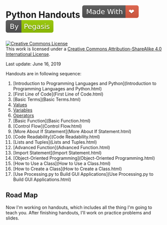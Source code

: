 # Python Handouts ![made_with_love](README.assets/made_with_love.svg) ![by_pegasis](README.assets/by_pegasis.svg)

<a rel="license" href="http://creativecommons.org/licenses/by-sa/4.0/"><img alt="Creative Commons License" style="border-width:0" src="https://i.creativecommons.org/l/by-sa/4.0/88x31.png" /></a><br />This work is licensed under a <a rel="license" href="http://creativecommons.org/licenses/by-sa/4.0/">Creative Commons Attribution-ShareAlike 4.0 International License</a>.

Last update: June 16, 2019

Handouts are in following sequence:

1. [Introduction to Programming Languages and Python](Introduction to Programming Languages and Python.html)
2. [First Line of Code](First Line of Code.html)
3. [Basic Terms](Basic Terms.html)
4. [Values](Values.html)
5. [Variables](Variables.html)
6. [Operators](Operators.html)
7. [Basic Function](Basic Function.html)
8. [Control Flow](Control Flow.html)
9. [More About If Statement](More About If Statement.html)
10. [Code Readability](Code Readability.html)
11. [Lists and Tuples](Lists and Tuples.html)
12. [Advanced Function](Advanced Function.html)
13. [Import Statement](Import Statement.html)
14. [Object-Oriented Programming](Object-Oriented Programming.html)
15. [How to Use a Class](How to Use a Class.html)
16. [How to Create a Class](How to Create a Class.html)
17. [Use Processing.py to Build GUI Applications](Use Processing.py to Build GUI Applications.html)

## Road Map

Now I'm working on handouts, which includes all the thing I'm going to teach you. After finishing handouts, I'll work on practice problems and slides.


